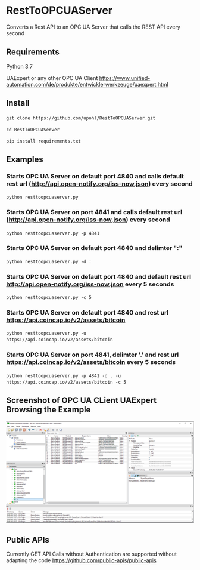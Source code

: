 # RestToOPCUAServer
Converts a Rest API to an OPC UA Server that calls the REST API every second

## Requirements 

Python 3.7

UAExpert or any other OPC UA Client
https://www.unified-automation.com/de/produkte/entwicklerwerkzeuge/uaexpert.html

## Install 
`git clone https://github.com/upohl/RestToOPCUAServer.git`

`cd RestToOPCUAServer`

`pip install requirements.txt`

## Examples 
### Starts OPC UA Server on default port 4840 and calls default rest url (http://api.open-notify.org/iss-now.json) every second
`python resttoopcuaserver.py`

### Starts OPC UA Server on port 4841 and calls default rest url  (http://api.open-notify.org/iss-now.json) every second
`python resttoopcuaserver.py -p 4841`

### Starts OPC UA Server on default port 4840 and delimter ":"
`python resttoopcuaserver.py -d :`

### Starts OPC UA Server on default port 4840 and default rest url http://api.open-notify.org/iss-now.json every 5 seconds
`python resttoopcuaserver.py -c 5`

### Starts OPC UA Server on default port 4840 and rest url https://api.coincap.io/v2/assets/bitcoin
`python resttoopcuaserver.py -u https://api.coincap.io/v2/assets/bitcoin`

### Starts OPC UA Server on port 4841, delimter '.' and rest url https://api.coincap.io/v2/assets/bitcoin every 5 seconds
`python resttoopcuaserver.py -p 4841 -d . -u https://api.coincap.io/v2/assets/bitcoin -c 5`


## Screenshot of OPC UA CLient UAExpert Browsing the Example
![Screenshot of OPC UA CLient UAExpert Browsing the Example](/docs/images/screenshot1.png?raw=true "Screenshot")


## Public APIs
Currently GET API Calls without Authentication are supported without adapting the code
https://github.com/public-apis/public-apis
